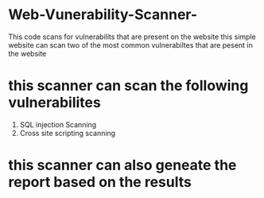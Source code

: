 # Web-Vunerability-Scanner-
  This code scans for vulnerabilits that are present on the website this simple website can scan two of the most common vulnerabiltes that are pesent in the website 
# this scanner can scan the following vulnerabilites 
  1. SQL injection Scanning 
  2. Cross site scripting scanning 

 # this scanner can also geneate the report based on the results    
  
